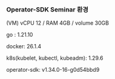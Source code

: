 ### Operator-SDK Seminar 환경
(VM) vCPU 12 / RAM 4GB / volume 30GB

go : 1.21.10

docker: 26.1.4

k8s(kubelet, kubectl, kubeadm): 1.29.6

operator-sdk: v1.34.0-16-g0d54bbd9
